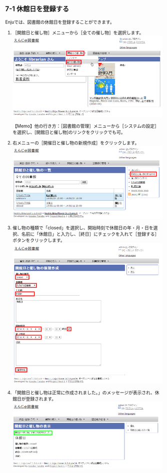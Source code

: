 <a name="7-1" />

7-1 休館日を登録する
--------------------

Enjuでは、図書館の休館日を登録することができます。

1. ［開館日と催し物］メニューから［全ての催し物］を選択します。  
   ![全ての催し物](assets/images/image_operation_event.png)
   
   <div class="alert alert-info" markdown="1">【Memo】他の行き方：［図書館の管理］メニューから［システムの設定］を選択し、[開館日と催し物]のリンクをクリックでも可。
   </div>
   
2. 右メニューの［開催日と催し物の新規作成］をクリックします。  
   ![開催日と催し物の新規作成](assets/images/image_operation_213.png)
3. 催し物の種類で「closed」を選択し、開始時刻で休館日の年・月・日を選択、名前に「休館日」と入力し、［終日］にチェックを入れて［登録する］ボタンをクリックします。  
   ![開催日と催し物の新規作成](assets/images/image_operation_215.png)
4. 「開館日と催し物は正常に作成されました。」のメッセージが表示され、休館日が登録されます。  
   ![休館日登録](assets/images/image_operation_216.png)


